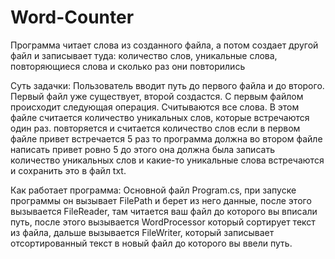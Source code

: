 # Word-Counter
Программа читает слова из созданного файла, а потом создает другой файл и записывает туда: количество слов, уникальные слова, повторяющиеся слова и сколько раз они повторились

Суть задачки:
Пользователь вводит путь до первого файла и до второго. Первый файл уже существует, второй создастся. С первым файлом происходит следующая операция. Считываются все слова. В этом файле считается количество уникальных слов, которые встречаются один раз. повторяется и считается количество слов если в первом файле привет встречается 5 раз то  программа должна во втором файле написать привет ровно 5 до этого она должна была записать количество уникальных слов и какие-то уникальные слова встречаются и сохранить это в файл txt.

Как работает программа:
Основной файл Program.cs, при запуске программы он вызывает FilePath и берет из него данные, после этого вызывается FileReader, там читается ваш файл до которого вы вписали путь, после этого вызывается WordProcessor который сортирует текст из файла, дальше вызывается FileWriter, который записывает отсортированный текст в новый файл до которого вы ввели путь.
